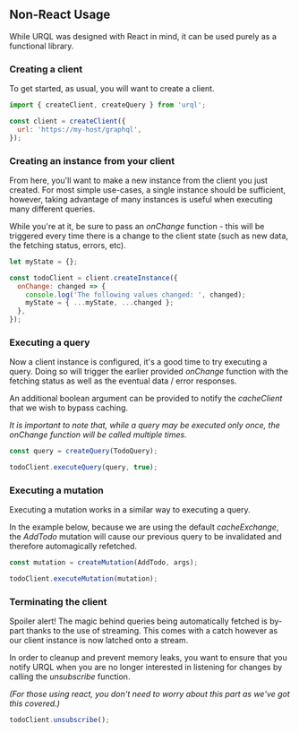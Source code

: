 ## Non-React Usage

While URQL was designed with React in mind, it can be used purely as a functional library.

### Creating a client

To get started, as usual, you will want to create a client.

```jsx
import { createClient, createQuery } from 'urql';

const client = createClient({
  url: 'https://my-host/graphql',
});
```

### Creating an instance from your client

From here, you'll want to make a new instance from the client you just created. For most simple use-cases, a single instance should be sufficient, however, taking advantage of many instances is useful when executing many different queries.

While you're at it, be sure to pass an _onChange_ function - this will be triggered every time there is a change to the client state (such as new data, the fetching status, errors, etc).

```jsx
let myState = {};

const todoClient = client.createInstance({
  onChange: changed => {
    console.log('The following values changed: ', changed);
    myState = { ...myState, ...changed };
  },
});
```

### Executing a query

Now a client instance is configured, it's a good time to try executing a query. Doing so will trigger the earlier provided _onChange_ function with the fetching status as well as the eventual data / error responses.

An additional boolean argument can be provided to notify the _cacheClient_ that we wish to bypass caching.

_It is important to note that, while a query may be executed only once, the onChange function will be called multiple times._

```jsx
const query = createQuery(TodoQuery);

todoClient.executeQuery(query, true);
```

### Executing a mutation

Executing a mutation works in a similar way to executing a query.

In the example below, because we are using the default _cacheExchange_, the _AddTodo_ mutation will cause our previous query to be invalidated and therefore automagically refetched.

```jsx
const mutation = createMutation(AddTodo, args);

todoClient.executeMutation(mutation);
```

### Terminating the client

Spoiler alert! The magic behind queries being automatically fetched is by-part thanks to the use of streaming. This comes with a catch however as our client instance is now latched onto a stream.

In order to cleanup and prevent memory leaks, you want to ensure that you notify URQL when you are no longer interested in listening for changes by calling the _unsubscribe_ function.

_(For those using react, you don't need to worry about this part as we've got this covered.)_

```jsx
todoClient.unsubscribe();
```
